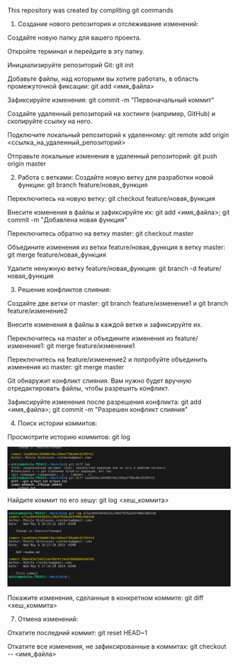 This repository was created by compliting git commands

1. Создание нового репозитория и отслеживание изменений:

Создайте новую папку для вашего проекта.

Откройте терминал и перейдите в эту папку.

Инициализируйте репозиторий Git: git init

Добавьте файлы, над которыми вы хотите работать, в область промежуточной фиксации: git add <имя_файла>

Зафиксируйте изменения: git commit -m "Первоначальный коммит"

Создайте удаленный репозиторий на хостинге (например, GitHub) и скопируйте ссылку на него.

Подключите локальный репозиторий к удаленному: git remote add origin <ссылка_на_удаленный_репозиторий>

Отправьте локальные изменения в удаленный репозиторий: git push origin master


2. Работа с ветками:
Создайте новую ветку для разработки новой функции: git branch feature/новая_функция

Переключитесь на новую ветку: git checkout feature/новая_функция

Внесите изменения в файлы и зафиксируйте их: git add <имя_файла>; git commit -m "Добавлена новая функция"

Переключитесь обратно на ветку master: git checkout master

Объедините изменения из ветки feature/новая_функция в ветку master: git merge feature/новая_функция

Удалите ненужную ветку feature/новая_функция: git branch -d feature/новая_функция


3. Решение конфликтов слияния:

Создайте две ветки от master: git branch feature/изменение1 и git branch feature/изменение2

Внесите изменения в файлы в каждой ветке и зафиксируйте их.

Переключитесь на master и объедините изменения из feature/изменение1: git merge feature/изменение1

Переключитесь на feature/изменение2 и попробуйте объединить изменения из master: git merge master

Git обнаружит конфликт слияния. Вам нужно будет вручную отредактировать файлы, чтобы разрешить конфликт.

Зафиксируйте изменения после разрешения конфликта: git add <имя_файла>; git commit -m "Разрешен конфликт слияния"

4. Поиск истории коммитов:

Просмотрите историю коммитов: git log

![git log execution](git_log.png)

Найдите коммит по его хешу: git log <хеш_коммита>

![git log execution](git_log_hash.png)

Покажите изменения, сделанные в конкретном коммите: git diff <хеш_коммита>

7. Отмена изменений:

Откатите последний коммит: git reset HEAD~1

Откатите все изменения, не зафиксированные в коммитах: git checkout -- <имя_файла>


